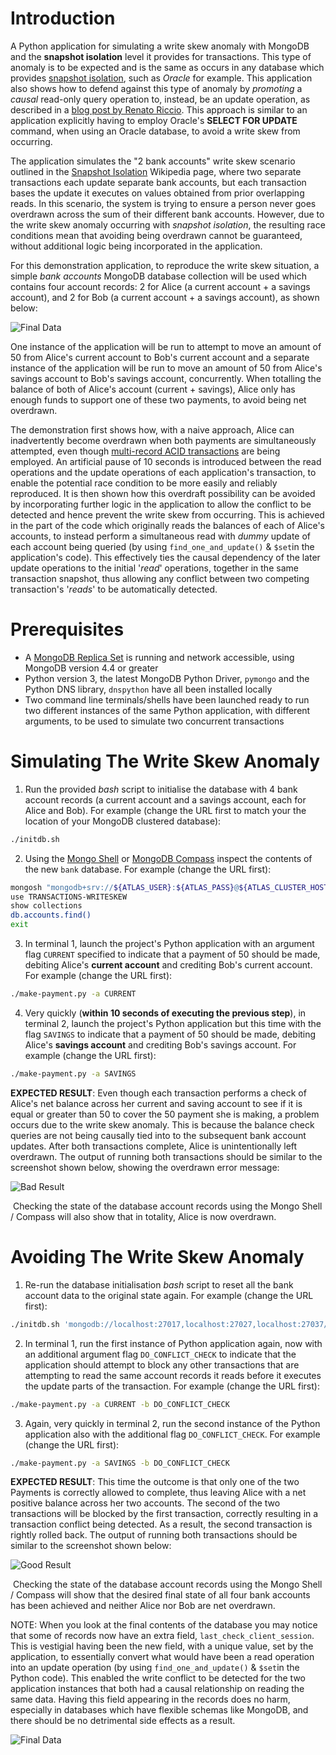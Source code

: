 # Introduction

A Python application for simulating a write skew anomaly with MongoDB and the __snapshot isolation__ level it provides for transactions. This type of anomaly is to be expected and is the same as occurs in any database which provides [snapshot isolation](https://en.wikipedia.org/wiki/Snapshot_isolation), such as _Oracle_ for example. This application also shows how to defend against this type of anomaly by _promoting_ a _causal_ read-only query operation to, instead, be an update operation, as described in a [blog post by Renato Riccio](https://www.mongodb.com/blog/post/how-to-select--for-update-inside-mongodb-transactions). This approach is similar to an application explicitly having to employ Oracle's __SELECT FOR UPDATE__ command, when using an Oracle database, to avoid a write skew from occurring.

The application simulates the "2 bank accounts" write skew scenario outlined in the [Snapshot Isolation](https://en.wikipedia.org/wiki/Snapshot_isolation#Definition) Wikipedia page, where two separate transactions each update separate bank accounts, but each transaction bases the update it executes on values obtained from prior overlapping reads. In this scenario, the system is trying to ensure a person never goes overdrawn across the sum of their different bank accounts. However, due to the write skew anomaly occurring with _snapshot isolation_, the resulting race conditions mean that avoiding being overdrawn cannot be guaranteed, without additional logic being incorporated in the application.

For this demonstration application, to reproduce the write skew situation, a simple _bank accounts_ MongoDB database collection will be used which contains four account records: 2 for Alice (a current account + a savings account), and 2 for Bob (a current account + a savings account), as shown below:

 ![Final Data](img/startdata.png)

One instance of the application will be run to attempt to move an amount of 50 from Alice's current account to Bob's current account and a separate instance of the application will be run to move an amount of 50 from Alice's savings account to Bob's savings account, concurrently. When totalling the balance of both of Alice's account (current + savings), Alice only has enough funds to support one of these two payments, to avoid being net overdrawn.

The demonstration first shows how, with a naive approach, Alice can inadvertently become overdrawn when both payments are simultaneously attempted, even though [multi-record ACID transactions](https://docs.mongodb.com/manual/core/transactions/) are being employed. An artificial pause of 10 seconds is introduced between the read operations and the update operations of each application's transaction, to enable the potential race condition to be more easily and reliably reproduced. It is then shown how this overdraft possibility can be avoided by incorporating further logic in the application to allow the conflict to be detected and hence prevent the write skew from occurring. This is achieved in the part of the code which originally reads the balances of each of Alice's accounts, to instead perform a simultaneous read with _dummy_ update of each account being queried (by using `find_one_and_update()` & `$set`in the application's code). This effectively ties the causal dependency of the later update operations to the initial '_read_' operations, together in the same transaction snapshot, thus allowing any conflict between two competing transaction's '_reads_' to be automatically detected.


# Prerequisites

* A [MongoDB Replica Set](https://docs.mongodb.com/manual/tutorial/deploy-replica-set/) is running and network accessible, using MongoDB version 4.4 or greater
* Python version 3, the latest MongoDB Python Driver, `pymongo` and the Python DNS library, `dnspython` have all been installed locally
* Two command line terminals/shells have been launched ready to run two different instances of the same Python application, with different arguments, to be used to simulate two concurrent transactions


# Simulating The Write Skew Anomaly

1. Run the provided _bash_ script to initialise the database with 4 bank account records (a current account and a savings account, each for Alice and Bob). For example (change the URL first to match your the location of your MongoDB clustered database):

```bash
./initdb.sh
```

2. Using the [Mongo Shell](https://docs.mongodb.com/manual/mongo/) or [MongoDB Compass](https://www.mongodb.com/products/compass) inspect the contents of the new `bank` database. For example (change the URL first):

```bash
mongosh "mongodb+srv://${ATLAS_USER}:${ATLAS_PASS}@${ATLAS_CLUSTER_HOSTNAME}/"
use TRANSACTIONS-WRITESKEW
show collections
db.accounts.find()
exit
```

3. In terminal 1, launch the project's Python application with an argument flag `CURRENT` specified to indicate that a payment of 50 should be made, debiting Alice's __current account__ and crediting Bob's current account. For example (change the URL first):

```bash
./make-payment.py -a CURRENT
```

4. Very quickly (__within 10 seconds of executing the previous step__), in terminal 2, launch the project's Python application but this time with the flag `SAVINGS` to indicate that a payment of 50 should be made, debiting Alice's __savings account__ and crediting Bob's savings account. For example (change the URL first):

```bash
./make-payment.py -a SAVINGS
```

__EXPECTED RESULT__: Even though each transaction performs a check of Alice's net balance across her current and saving account to see if it is equal or greater than 50 to cover the 50 payment she is making, a problem occurs due to the write skew anomaly. This is because the balance check queries are not being causally tied into to the subsequent bank account updates. After both transactions complete, Alice is unintentionally left overdrawn. The output of running both transactions should be similar to the screenshot shown below, showing the overdrawn error message:

 ![Bad Result](img/badresult.png)

&nbsp;Checking the state of the database account records using the Mongo Shell / Compass will also show that in totality, Alice is now overdrawn.


# Avoiding The Write Skew Anomaly

1. Re-run the database initialisation _bash_ script to reset all the bank account data to the original state again. For example (change the URL first):

```bash
./initdb.sh 'mongodb://localhost:27017,localhost:27027,localhost:27037/?replicaSet=TestRS'
```

2. In terminal 1, run the first instance of Python application again, now with an additional argument flag `DO_CONFLICT_CHECK` to indicate that the application should attempt to block any other transactions that are attempting to read the same account records it reads before it executes the update parts of the transaction. For example (change the URL first):

```bash
./make-payment.py -a CURRENT -b DO_CONFLICT_CHECK
```

3. Again, very quickly in terminal 2, run the second instance of the Python application also with the additional flag `DO_CONFLICT_CHECK`. For example (change the URL first):

```bash
./make-payment.py -a SAVINGS -b DO_CONFLICT_CHECK
```

__EXPECTED RESULT__: This time the outcome is that only one of the two Payments is correctly allowed to complete, thus leaving Alice with a net positive balance across her two accounts. The second of the two transactions will be blocked by the first transaction, correctly resulting in a transaction conflict being detected. As a result, the second transaction is rightly rolled back. The output of running both transactions should be similar to the screenshot shown below:

 ![Good Result](img/goodresult.png)

&nbsp;Checking the state of the database account records using the Mongo Shell / Compass will show that the desired final state of all four bank accounts has been achieved and neither Alice nor Bob are net overdrawn.

NOTE: When you look at the final contents of the database you may notice that some of records now have an extra field, `last_check_client_session`. This is vestigial having been the new field, with a unique value, set by the application, to essentially convert what would have been a read operation into an update operation (by using `find_one_and_update()` & `$set`in the Python code). This enabled the write conflict to be detected for the two application instances that both had a causal relationship on reading the same data. Having this field appearing in the records does no harm, especially in databases which have flexible schemas like MongoDB, and there should be no detrimental side effects as a result.

 ![Final Data](img/finaldata.png)


